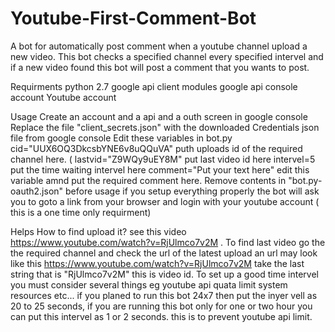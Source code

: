 # Youtube-First-Comment-Bot
A bot for automatically post comment when a youtube channel upload a new video.
This bot checks a specified channel every specified intervel and if a new video found this bot will post a comment that you wants to post.

Requirments
python 2.7
google api client modules
google api console account
Youtube account

Usage
Create an account and a api and a outh screen in google console
Replace the file "client_secrets.json" with the downloaded Credentials json file from google console
Edit these variables in bot.py
  cid="UUX6OQ3DkcsbYNE6v8uQQuVA" puth uploads id of the required channel here. (
  lastvid="Z9WQy9uEY8M"  put last video id here 
  intervel=5 put the time waiting intervel here
  comment="Put your text here"  edit this variable amnd put the required comment here.
Remove contents in "bot.py-oauth2.json" before usage
if you setup everything properly the bot will ask you to goto a link from your browser and login with your youtube account ( this is a one time only requirment)


Helps
How to find upload it? see this video https://www.youtube.com/watch?v=RjUlmco7v2M .
To find last video go the the required channel and check the url of the latest upload an url may look like this https://www.youtube.com/watch?v=RjUlmco7v2M take the last string that is "RjUlmco7v2M" this is video id.
To set up a good time intervel you must consider several things eg youtube api quata limit system resources etc... if you planed to run this bot 24x7 then put the inyer vell as 20 to 25 seconds, if you are running this bot only for one or two hour you can put this intervel as 1 or 2 seconds. this is to prevent youtube api limit.
